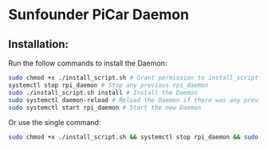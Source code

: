 # Sunfounder PiCar Daemon

## Installation:

Run the follow commands to install the Daemon:
```bash
sudo chmod +x ./install_script.sh # Grant permission to install_script to run as exe
systemctl stop rpi_daemon # Stop any previous rpi_daemon
sudo ./install_script.sh install # Install the Daemon
sudo systemctl daemon-reload # Reload the Daemon if there was any previous
sudo systemctl start rpi_daemon # Start the new Daemon
```

Or use the single command:
```bash.sh
sudo chmod +x ./install_script.sh && systemctl stop rpi_daemon && sudo ./install_script.sh install && sudo systemctl daemon-reload && sudo systemctl start rpi_daemon
```